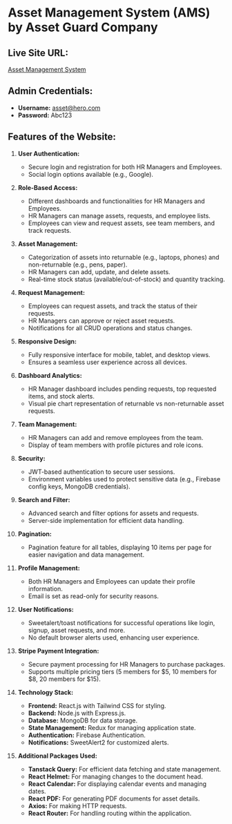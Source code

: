 # Asset Management System (AMS) by Asset Guard Company

## Live Site URL:
[Asset Management System](https://asset-guard-2024.web.app)

## Admin Credentials:
- **Username:** asset@hero.com
- **Password:** Abc123

## Features of the Website:

1. **User Authentication:**
   - Secure login and registration for both HR Managers and Employees.
   - Social login options available (e.g., Google).

2. **Role-Based Access:**
   - Different dashboards and functionalities for HR Managers and Employees.
   - HR Managers can manage assets, requests, and employee lists.
   - Employees can view and request assets, see team members, and track requests.

3. **Asset Management:**
   - Categorization of assets into returnable (e.g., laptops, phones) and non-returnable (e.g., pens, paper).
   - HR Managers can add, update, and delete assets.
   - Real-time stock status (available/out-of-stock) and quantity tracking.

4. **Request Management:**
   - Employees can request assets, and track the status of their requests.
   - HR Managers can approve or reject asset requests.
   - Notifications for all CRUD operations and status changes.

5. **Responsive Design:**
   - Fully responsive interface for mobile, tablet, and desktop views.
   - Ensures a seamless user experience across all devices.

6. **Dashboard Analytics:**
   - HR Manager dashboard includes pending requests, top requested items, and stock alerts.
   - Visual pie chart representation of returnable vs non-returnable asset requests.

7. **Team Management:**
   - HR Managers can add and remove employees from the team.
   - Display of team members with profile pictures and role icons.

8. **Security:**
   - JWT-based authentication to secure user sessions.
   - Environment variables used to protect sensitive data (e.g., Firebase config keys, MongoDB credentials).

9. **Search and Filter:**
   - Advanced search and filter options for assets and requests.
   - Server-side implementation for efficient data handling.

10. **Pagination:**
    - Pagination feature for all tables, displaying 10 items per page for easier navigation and data management.

11. **Profile Management:**
    - Both HR Managers and Employees can update their profile information.
    - Email is set as read-only for security reasons.

12. **User Notifications:**
    - Sweetalert/toast notifications for successful operations like login, signup, asset requests, and more.
    - No default browser alerts used, enhancing user experience.

13. **Stripe Payment Integration:**
    - Secure payment processing for HR Managers to purchase packages.
    - Supports multiple pricing tiers (5 members for $5, 10 members for $8, 20 members for $15).

14. **Technology Stack:**
    - **Frontend:** React.js with Tailwind CSS for styling.
    - **Backend:** Node.js with Express.js.
    - **Database:** MongoDB for data storage.
    - **State Management:** Redux for managing application state.
    - **Authentication:** Firebase Authentication.
    - **Notifications:** SweetAlert2 for customized alerts.

15. **Additional Packages Used:**
    - **Tanstack Query:** For efficient data fetching and state management.
    - **React Helmet:** For managing changes to the document head.
    - **React Calendar:** For displaying calendar events and managing dates.
    - **React PDF:** For generating PDF documents for asset details.
    - **Axios:** For making HTTP requests.
    - **React Router:** For handling routing within the application.

